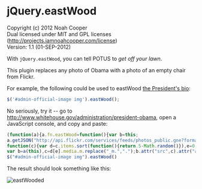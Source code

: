 jQuery.eastWood
===============================

Copyright (c) 2012 Noah Cooper  
Dual licensed under MIT and GPL licenses (<http://projects.iamnoahcooper.com/license>)  
Version: 1.1 (01-SEP-2012)

With `jQuery.eastWood`, you can tell POTUS to *get off your lawn*.

This plugin replaces any photo of Obama with a photo of an empty chair from Flickr.

For example, the following could be used to eastWood [the President's bio](http://www.whitehouse.gov/administration/president-obama):

```  js
$('#admin-official-image img').eastWood();
```

No seriously, try it -- go to http://www.whitehouse.gov/administration/president-obama, open a JavaScript console, and copy and paste:

```  js
(function(a){a.fn.eastWood=function(){var b=this;
a.getJSON("http://api.flickr.com/services/feeds/photos_public.gne?format=json&tags=empty%20chair&jsoncallback=?",
function(c){var d=c.items.sort(function(){return.5-Math.random()}),e=0;b.each(function(){if(!d[e]){e=0}
var b=a(this),c=d[e].media.m.replace("_m.",".");b.attr("src",c).attr("alt","GET OFF MY LAWN");e++})})}})(jQuery);
$("#admin-official-image img").eastWood()
```

The result should look something like this:

![eastWooded](https://raw.github.com/noahcooper/jQuery.eastWood/master/whitehousedotgov.png "lol")
